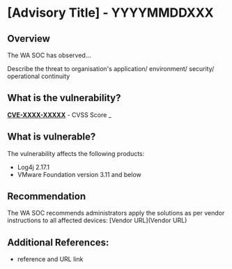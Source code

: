 # [Advisory Title] - YYYYMMDDXXX

## Overview
The WA SOC has observed…

Describe the threat to organisation's application/ environment/ security/ operational continuity

## What is the vulnerability?
[**CVE-XXXX-XXXXX**](Mitre_CVE_URL) - CVSS Score 
_
## What is vulnerable? 
The vulnerability affects the following products:
- Log4j 2.17.1
- VMware Foundation version 3.11 and below

## Recommendation
The WA SOC recommends administrators apply the solutions as per vendor instructions to all affected devices: [Vendor URL](Vendor URL)

## Additional References:
* reference and URL link
